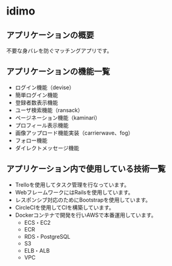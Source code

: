 # idimo

## アプリケーションの概要
不要な身バレを防ぐマッチングアプリです。

## アプリケーションの機能一覧
* ログイン機能（devise）
* 簡単ログイン機能
* 登録者数表示機能
* ユーザ検索機能（ransack）
* ページネーション機能（kaminari）
* プロフィール表示機能
* 画像アップロード機能実装（carrierwave、fog）
* フォロー機能
* ダイレクトメッセージ機能

## アプリケーション内で使用している技術一覧
* Trelloを使用してタスク管理を行なっています。
* WebフレームワークにはRailsを使用しています。
* レスポンシブ対応のためにBootstrapを使用しています。
* CircleCIを使用してCIを構築しています。
* Dockerコンテナで開発を行いAWSで本番運用しています。
  - ECS・EC2
  - ECR
  - RDS・PostgreSQL
  - S3
  - ELB・ALB
  - VPC
